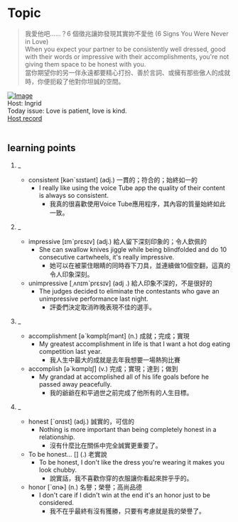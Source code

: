 # Topic

> 我愛他吧......？6 個徵兆讓妳發現其實妳不愛他 (6 Signs You Were Never in Love) <br>
> When you expect your partner to be consistently well dressed, good with their words or impressive with their accomplishments, you're not giving them space to be honest with you. <br>
> 當你期望你的另一伴永遠都要精心打扮、善於言詞、或擁有那些傲人的成就時，你便扼殺了他對你坦誠的空間。 <br>

[![Image](https://cdn.voicetube.com/assets/thumbnails/Le8BNAEtQRA.jpg)](https://www.youtube.com/embed/Le8BNAEtQRA?rel=0&showinfo=0&cc_load_policy=0&controls=1&autoplay=1&iv_load_policy=3&playsinline=1&wmode=transparent&start=68&end=79&enablejsapi=1&origin=https://tw.voicetube.com&widgetid=1)<br>
Host: Ingrid
<br>Today issue: Love is patient, love is kind.
<br>
[Host record](https://cdn.voicetube.com/tmp/everyday_records/ingrid.wang_vt_50297/2867.mp3)
<br><br>
## learning points
1. _
	* consistent [kənˋsɪstənt] (adj.) 一貫的；符合的；始終如一的
		- I really like using the voice Tube app the quality of their content is always so consistent.
			+ 我真的很喜歡使用Voice Tube應用程序，其內容的質量始終如此一致。

2. _
	* impressive [ɪmˋprɛsɪv] (adj.) 給人留下深刻印象的；令人欽佩的
		- She can swallow knives jiggle while being blindfolded and do 10 consecutive cartwheels, it's really impressive.
			+ 她可以在被蒙住眼睛的同時吞下刀具，並連續做10個空翻，這真的令人印象深刻。
	* unimpressive [͵ʌnɪmˋprɛsɪv] (adj .) 給人印象不深的，不是很好的
		- The judges decided to eliminate the contestants who gave an unimpressive performance last night.
			+ 評委們決定取消昨晚表現不佳的選手。

3. _
	* accomplishment  [əˋkɑmplɪʃmənt] (n.) 成就；完成；實現
		- My greatest accomplishment in life is that I want a hot dog eating competition last year.
			+ 我人生中最大的成就是去年我想要一場熱狗比賽
	* accomplish [əˋkɑmplɪʃ] (v.) 完成；實現；達到；做到
		- My grandad at accomplished all of his life goals before he passed away peacefully.
			+ 我的爺爺在和平過世之前完成了他所有的人生目標。

4. _
	* honest [ˋɑnɪst] (adj.) 誠實的，可信的
		- Nothing is more important than being completely honest in a relationship.
			+ 沒有什麼比在關係中完全誠實更重要了。
	* To be honest…  [] (.) 老實說
		- To be honest, I don't like the dress you're wearing it makes you look chubby.
			+ 說實話，我不喜歡你穿的衣服讓你看起來胖乎乎的。
	* honor  [ˋɑnɚ] (n.) 名譽；榮譽；高尚品德
		- I don't care if I didn't win at the end it's an honor just to be considered.
			+ 我不在乎最終有沒有獲勝，只要有考慮就是我的榮譽了。
